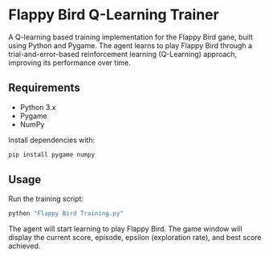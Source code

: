 # Flappy Bird Q-Learning Trainer

A Q-learning based training implementation for the  Flappy Bird gane, built using Python and Pygame. The agent learns to play Flappy Bird through a trial-and-error-based reinforcement learning (Q-Learning) approach, improving its performance over time.

## Requirements

- Python 3.x
- Pygame
- NumPy

Install dependencies with:
```bash
pip install pygame numpy
```

## Usage

Run the training script:
```bash
python "Flappy Bird Training.py"
```

The agent will start learning to play Flappy Bird. The game window will display the current score, episode, epsilon (exploration rate), and best score achieved.

